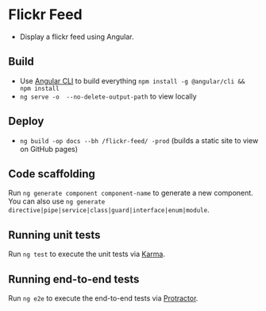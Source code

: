 # Flickr Feed

- Display a flickr feed using Angular.

## Build

- Use [Angular CLI](https://github.com/angular/angular-cli) to build everything `npm install -g @angular/cli && npm install`
- `ng serve -o  --no-delete-output-path` to view locally

## Deploy

- `ng build -op docs --bh /flickr-feed/ -prod` (builds a static site to view on GitHub pages)

## Code scaffolding

Run `ng generate component component-name` to generate a new component. You can also use `ng generate directive|pipe|service|class|guard|interface|enum|module`.

## Running unit tests

Run `ng test` to execute the unit tests via [Karma](https://karma-runner.github.io).

## Running end-to-end tests

Run `ng e2e` to execute the end-to-end tests via [Protractor](http://www.protractortest.org/).
